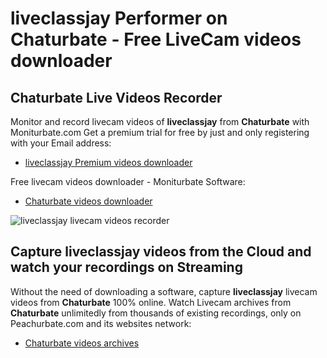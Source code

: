 # liveclassjay Performer on Chaturbate - Free LiveCam videos downloader

## Chaturbate Live Videos Recorder

Monitor and record livecam videos of **liveclassjay** from **Chaturbate** with Moniturbate.com
Get a premium trial for free by just and only registering with your Email address:
* [liveclassjay Premium videos downloader](https://moniturbate.com/request-demo-licence-key.html)

Free livecam videos downloader - Moniturbate Software:
* [Chaturbate videos downloader](https://moniturbate.com/moniturbate-download-software.html)

![liveclassjay livecam videos recorder](https://peachurnet.com/templates/moniturbate-software.png)


## Capture liveclassjay videos from the Cloud and watch your recordings on Streaming

Without the need of downloading a software, capture **liveclassjay** livecam videos from **Chaturbate** 100% online.
Watch Livecam archives from **Chaturbate** unlimitedly from thousands of existing recordings, only on Peachurbate.com and its websites network:
* [Chaturbate videos archives](https://peachurnet.com/)